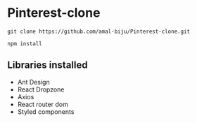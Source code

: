 # Pinterest-clone

```git clone https://github.com/amal-biju/Pinterest-clone.git```

```npm install```

## Libraries installed
- Ant Design
- React Dropzone
- Axios
- React router dom
- Styled components
